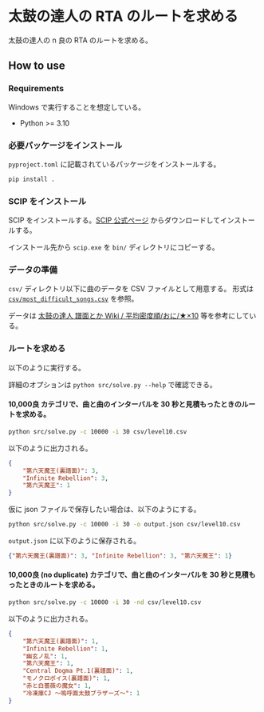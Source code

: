 # 太鼓の達人の RTA のルートを求める

太鼓の達人の n 良の RTA のルートを求める。

## How to use

### Requirements

Windows で実行することを想定している。

- Python >= 3.10

### 必要パッケージをインストール

`pyproject.toml` に記載されているパッケージをインストールする。

```bash
pip install .
```

### SCIP をインストール

SCIP をインストールする。[SCIP 公式ページ](https://www.scipopt.org/index.php#download) からダウンロードしてインストールする。

インストール先から `scip.exe` を `bin/` ディレクトリにコピーする。

### データの準備

`csv/` ディレクトリ以下に曲のデータを CSV ファイルとして用意する。
形式は [`csv/most_difficult_songs.csv`](csv/most_difficult_songs.csv) を参照。

データは [太鼓の達人 譜面とか Wiki / 平均密度順/おに/★×10](https://wikiwiki.jp/taiko-fumen/%E5%8F%8E%E9%8C%B2%E6%9B%B2/%E5%B9%B3%E5%9D%87%E5%AF%86%E5%BA%A6%E9%A0%86/%E3%81%8A%E3%81%AB/%E2%98%85%C3%9710) 等を参考にしている。

### ルートを求める

以下のように実行する。

詳細のオプションは `python src/solve.py --help` で確認できる。

#### 10,000良 カテゴリで、曲と曲のインターバルを 30 秒と見積もったときのルートを求める。

```bash
python src/solve.py -c 10000 -i 30 csv/level10.csv
```

以下のように出力される。

```json
{
    "第六天魔王(裏譜面)": 3,
    "Infinite Rebellion": 3,
    "第六天魔王": 1
}
```

仮に json ファイルで保存したい場合は、以下のようにする。

```bash
python src/solve.py -c 10000 -i 30 -o output.json csv/level10.csv
```

`output.json` に以下のように保存される。

```json
{"第六天魔王(裏譜面)": 3, "Infinite Rebellion": 3, "第六天魔王": 1}
```

#### 10,000良 (no duplicate) カテゴリで、曲と曲のインターバルを 30 秒と見積もったときのルートを求める。

```bash
python src/solve.py -c 10000 -i 30 -nd csv/level10.csv
```

以下のように出力される。

```json
{
    "第六天魔王(裏譜面)": 1,
    "Infinite Rebellion": 1,
    "幽玄ノ乱": 1,
    "第六天魔王": 1,
    "Central Dogma Pt.1(裏譜面)": 1,
    "モノクロボイス(裏譜面)": 1,
    "赤と白薔薇の魔女": 1,
    "冷凍庫CJ ～嗚呼面太鼓ブラザーズ～": 1
}
```
